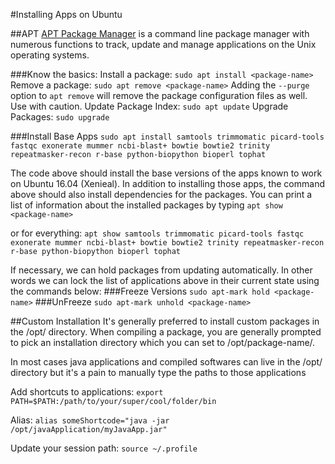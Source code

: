 #Installing Apps on Ubuntu

##APT
[APT Package Manager](https://help.ubuntu.com/lts/serverguide/apt.html "Apt Ubuntu Documentation") is a command line package manager with numerous functions to track, update and manage applications on the Unix operating systems. 

###Know the basics:
Install a package:
`sudo apt install <package-name>`
Remove a package:
`sudo apt remove <package-name>`
Adding the `--purge` option to `apt remove` will remove the package configuration files as well. Use with caution.
Update Package Index:
`sudo apt update`
Upgrade Packages:
`sudo upgrade`

###Install Base Apps
`sudo apt install samtools trimmomatic picard-tools fastqc exonerate mummer ncbi-blast+ bowtie bowtie2 trinity repeatmasker-recon r-base python-biopython bioperl tophat`

The code above should install the base versions of the apps known to work on Ubuntu 16.04 (Xenieal). In addition to installing those apps, the command above should also install dependencies for the packages. You can print a list of information about the installed packages by typing `apt show <package-name>`

or for everything:
`apt show samtools trimmomatic picard-tools fastqc exonerate mummer ncbi-blast+ bowtie bowtie2 trinity repeatmasker-recon r-base python-biopython bioperl tophat`

If necessary, we can hold packages from updating automatically. In other words we can lock the list of applications above in their current state using the commands below:
###Freeze Versions
`sudo apt-mark hold <package-name>`
###UnFreeze
`sudo apt-mark unhold <package-name>`

##Custom Installation
It's generally preferred to install custom packages in the /opt/ directory. When compiling a package, you are generally prompted to pick an installation directory which you can set to /opt/package-name/. 

In most cases java applications and compiled softwares can live in the /opt/ directory but it's a pain to manually type the paths to those applications

Add shortcuts to applications:
`export PATH=$PATH:/path/to/your/super/cool/folder/bin`

Alias:
`alias someShortcode="java -jar /opt/javaApplication/myJavaApp.jar"`

Update your session path:
`source ~/.profile`